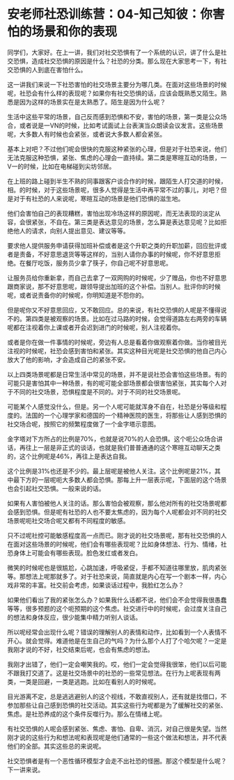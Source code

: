 # 安老师社恐训练营：04-知己知彼：你害怕的场景和你的表现

同学们，大家好。在上一讲，我们对社交恐惧有了一个系统的认识，讲了什么是社交恐惧，造成社交恐惧的原因是什么？社恐的分类。那么现在大家思考一下，有社交恐惧的人到底在害怕什么。

这一讲我们来说一下社恐害怕的社交场景主要分为哪几类。在面对这些场景的时候呢，社恐会有什么样的表现呢？如果你有社交恐惧的话，应该会既熟悉又陌生。熟悉是因为这样的场景实在是太熟悉了。陌生是因为什么呢？

生活中这些平常的场景，自己反而感到恐惧和不安，害怕的场景，第一类是公众场合，或者说是一VN的时候，比如考试面试上台表演当众朗读会议发言。这些场景呢，大多数人有时候也会紧张，或者说大多数人都会紧张。

基本上对吧？不过他们呢会很快的克服这种紧张的心理，但是对于社恐来说，他们无法克服这种恐惧，紧张、焦虑的心理会一直持续。第二类是寒暄互动的场景，一V一的时候，比如在电梯碰到尖坊邻居。

在上班的路上碰到半生不熟的同事跟客户谈合作的时候，跟陌生人打交道的时候，相。的时候，对于这些场景呢，很多人觉得是生活中再平常不过的事儿，对吧？但是对于有社恐的人来说呢，寒暄互动的场景是他们恐惧的滋生地。

他们会害怕自己的表现糟糕，害怕出现冷场这样的原因呢，而无法表现的淡定从容，会很紧张，不自在。第三类是表达意见的场景，怎么算是表达意见呢？比如拒绝他人的请求，向别人提出意见、建议等等。

要求他人提供服务申请获得加班补偿或者是这个升职之类的升职加薪，回应批评或者是责备，不好意思退货等等这样的，当别人请你办事的时候呢，你不好意思拒绝。在餐厅吃饭，服务员少拿了筷子，你自己呢不好意思呢。

让服务员给你重新拿，而自己去拿了一双网购的时候呢，少了赠品，你也不好意思跟商家说，那不好意思呢，跟领导提出加班的这个补偿。当别人。批评你的时候呢，或者说责备你的时候呢，你明知道是不怨你的。

但是呢你又不好意思回应，又不敢回应。总的来说，有社交恐惧的人呢是不懂得说不的。第四类是被观察的场景。比如在过马路的时候，会觉得道路左右两旁的车辆呢都在注视着你上课或者开会迟到进门的时候呢，别人注视着你。

或者是你在做一件事情的时候呢，旁边有人总是看着你做观察着你做。当你被目光注视的时候呢，社恐会感到害怕和紧张。其实这种目光呢是社交恐惧的他自己内心放大了他的影响，才会造成自己的紧张不安。

以上四类场景呢都是日常生活中常见的场景，并不是说社恐会害怕这些场景。有的可能只是害怕其中一种场景，有的呢可能全部场景都会很害怕紧张，其实每个人对于不同的社交场景，恐惧程度是不同的。对于不同的社交场景呢。

可能某个人感觉没什么，但是。另一个人呢可能就浑身不自在，社恐是分等级和程度的。法国的一个心理学家和德国的一个精神医院的医生，将那些让人感到恐惧的社交场合呢，按照它的频繁程度做了一个金字塔示意图。

金字塔对下方所占的比例是70%，也就是说70%的人会恐惧。这个呃公众场合讲话，再往上一层是非正式的谈话，也就是我们普普通通的这个寒暄互动聊天之类的，这个比例呢是46%，再往上是表达自我。

这个比例是31%也还是不少的。最上层呢是被他人关注。这个比例呢是21%，其中最下方的一层呢呃大多数人都会恐惧。那每上升一层表示呢，下面层的这个场景也会引起社交恐惧。一般来说的话。

如果有人害怕被他人关注的话。那么害怕会被观察，那么他对所有的社交场景呢都会感到恐惧。但是呢有社恐的人也不要太焦虑的，因为每个人呢都会对不同的社交场景呢呃社交场合呢又都有不同程度的敏感。

只不过呢社控可能敏感程度高一点而已。刚才说的社交场景呢，那有社交恐惧的人在面对这些场景的时候呢，他们会有哪些表现呢？比如身体想法、行为、情绪，社恐身体上可能会有哪些表现。脸色发红或者发白。

微笑的时候呢也是很尴尬，心跳加速，呼吸紧促，手都不知道往哪里放，肌肉紧张等。那想法上呢那就多了。对于社恐来说，简直就是内心在写一个剧本一样，内心戏非常的丰富。社交前会考虑，如果谈话过程中，我脸红怎么办？

如果他们看出了我的紧张怎么办？如果我什么话都不说，他们会不会觉得我很愚蠢等等，很多预题的这个呃预期的这个焦虑。社交进行中的时候呢，会过度关注自己的想法和身体反应，很少能集中精力听别人谈话。

所以呢经常会出现什么呢？错误的理解别人的表情和动作，比如看到一个人表情不开心。就会觉得。难道他是在生自己的气吗？为什么那个人打了个哈欠呢？一定是我刚才说的不好，社交结束后呢，也会有焦虑的想法。

我刚才出错了，他们一定会嘲笑我的。哎，他们一定会觉得我很笨，他们以后可能不跟我打交道了。这是社交场景中的社恐的一些常见想法。在行为上呢表现有两类，一类是回避，一类是逃跑。比如在看别人的时候呢。

目光游离不定，总是逃逃避别人的这个视线，不敢直视别人，还有就是找借口，不参加那些让自己感到恐惧的社交活动。其实这些行为呢都是为了缓解社交的紧张、焦虑。是社恐养成的这个条件反噬行为。那么在情绪上呢。

有社交恐惧的人呢会感到紧张、焦虑、害怕、自卑、消沉，对自己很是失望。当然刚才说的这些行为和想法呢和表现呢是他们通常的一些这个做法和想法，并不代表他们的全部。其实这些总的来说呢。

社交恐惧者是有一个恶性循环模型才会走不出社恐的怪圈。那这个模型是什么呢？下一讲来说。